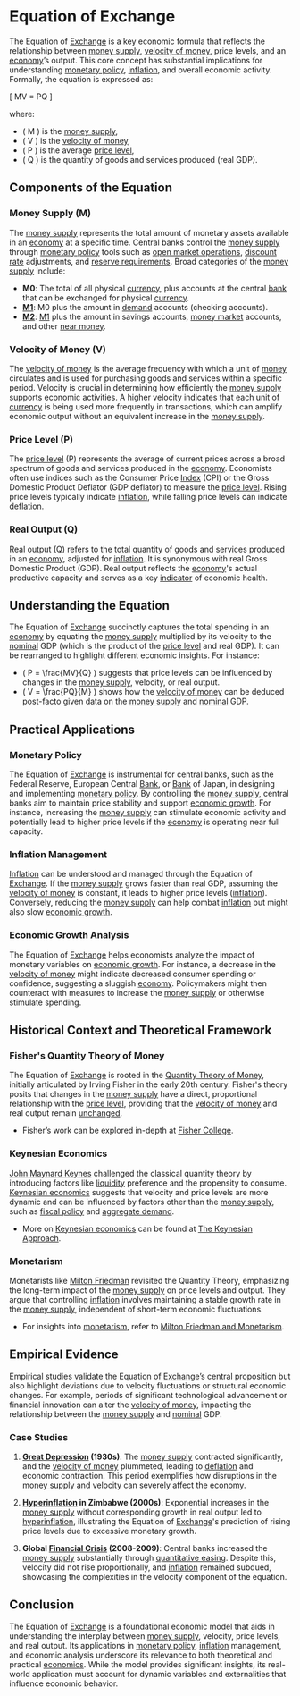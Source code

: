 # Equation of Exchange

The Equation of [Exchange](../e/exchange.md) is a key economic formula that reflects the relationship between [money supply](../m/money_supply.md), [velocity of money](../v/velocity_of_money.md), price levels, and an [economy](../e/economy.md)’s output. This core concept has substantial implications for understanding [monetary policy](../m/monetary_policy.md), [inflation](../i/inflation.md), and overall economic activity. Formally, the equation is expressed as:

\[ MV = PQ \]

where:
- \( M \) is the [money supply](../m/money_supply.md),
- \( V \) is the [velocity of money](../v/velocity_of_money.md),
- \( P \) is the average [price level](../p/price_level.md),
- \( Q \) is the quantity of goods and services produced (real GDP).

## Components of the Equation

### Money Supply (M)
The [money supply](../m/money_supply.md) represents the total amount of monetary assets available in an [economy](../e/economy.md) at a specific time. Central banks control the [money supply](../m/money_supply.md) through [monetary policy](../m/monetary_policy.md) tools such as [open market operations](../o/open_market_operations.md), [discount rate](../d/discount_rate.md) adjustments, and [reserve requirements](../r/reserve_requirements.md). Broad categories of the [money supply](../m/money_supply.md) include:
- **M0**: The total of all physical [currency](../c/currency.md), plus accounts at the central [bank](../b/bank.md) that can be exchanged for physical [currency](../c/currency.md).
- **[M1](../m/m1.md)**: M0 plus the amount in [demand](../d/demand.md) accounts (checking accounts).
- **[M2](../m/m2.md)**: [M1](../m/m1.md) plus the amount in savings accounts, [money market](../m/money_market.md) accounts, and other [near money](../n/near_money.md).

### Velocity of Money (V)
The [velocity of money](../v/velocity_of_money.md) is the average frequency with which a unit of [money](../m/money.md) circulates and is used for purchasing goods and services within a specific period. Velocity is crucial in determining how efficiently the [money supply](../m/money_supply.md) supports economic activities. A higher velocity indicates that each unit of [currency](../c/currency.md) is being used more frequently in transactions, which can amplify economic output without an equivalent increase in the [money supply](../m/money_supply.md).

### Price Level (P)
The [price level](../p/price_level.md) (P) represents the average of current prices across a broad spectrum of goods and services produced in the [economy](../e/economy.md). Economists often use indices such as the Consumer Price [Index](../i/index.md) (CPI) or the Gross Domestic Product Deflator (GDP deflator) to measure the [price level](../p/price_level.md). Rising price levels typically indicate [inflation](../i/inflation.md), while falling price levels can indicate [deflation](../d/deflation.md).

### Real Output (Q)
Real output (Q) refers to the total quantity of goods and services produced in an [economy](../e/economy.md), adjusted for [inflation](../i/inflation.md). It is synonymous with real Gross Domestic Product (GDP). Real output reflects the [economy](../e/economy.md)'s actual productive capacity and serves as a key [indicator](../i/indicator.md) of economic health.

## Understanding the Equation

The Equation of [Exchange](../e/exchange.md) succinctly captures the total spending in an [economy](../e/economy.md) by equating the [money supply](../m/money_supply.md) multiplied by its velocity to the [nominal](../n/nominal.md) GDP (which is the product of the [price level](../p/price_level.md) and real GDP). It can be rearranged to highlight different economic insights. For instance:
- \( P = \frac{MV}{Q} \) suggests that price levels can be influenced by changes in the [money supply](../m/money_supply.md), velocity, or real output.
- \( V = \frac{PQ}{M} \) shows how the [velocity of money](../v/velocity_of_money.md) can be deduced post-facto given data on the [money supply](../m/money_supply.md) and [nominal](../n/nominal.md) GDP.

## Practical Applications

### Monetary Policy
The Equation of [Exchange](../e/exchange.md) is instrumental for central banks, such as the Federal Reserve, European Central [Bank](../b/bank.md), or [Bank](../b/bank.md) of Japan, in designing and implementing [monetary policy](../m/monetary_policy.md). By controlling the [money supply](../m/money_supply.md), central banks aim to maintain price stability and support [economic growth](../e/economic_growth.md). For instance, increasing the [money supply](../m/money_supply.md) can stimulate economic activity and potentially lead to higher price levels if the [economy](../e/economy.md) is operating near full capacity.

### Inflation Management
[Inflation](../i/inflation.md) can be understood and managed through the Equation of [Exchange](../e/exchange.md). If the [money supply](../m/money_supply.md) grows faster than real GDP, assuming the [velocity of money](../v/velocity_of_money.md) is constant, it leads to higher price levels ([inflation](../i/inflation.md)). Conversely, reducing the [money supply](../m/money_supply.md) can help combat [inflation](../i/inflation.md) but might also slow [economic growth](../e/economic_growth.md).

### Economic Growth Analysis
The Equation of [Exchange](../e/exchange.md) helps economists analyze the impact of monetary variables on [economic growth](../e/economic_growth.md). For instance, a decrease in the [velocity of money](../v/velocity_of_money.md) might indicate decreased consumer spending or confidence, suggesting a sluggish [economy](../e/economy.md). Policymakers might then counteract with measures to increase the [money supply](../m/money_supply.md) or otherwise stimulate spending.

## Historical Context and Theoretical Framework

### Fisher's Quantity Theory of Money
The Equation of [Exchange](../e/exchange.md) is rooted in the [Quantity Theory of Money](../q/quantity_theory_of_money.md), initially articulated by Irving Fisher in the early 20th century. Fisher's theory posits that changes in the [money supply](../m/money_supply.md) have a direct, proportional relationship with the [price level](../p/price_level.md), providing that the [velocity of money](../v/velocity_of_money.md) and real output remain [unchanged](../u/unchanged.md).
- Fisher’s work can be explored in-depth at [Fisher College](http://fisher.edu).

### Keynesian Economics
[John Maynard Keynes](../j/john_maynard_keynes.md) challenged the classical quantity theory by introducing factors like [liquidity](../l/liquidity.md) preference and the propensity to consume. [Keynesian economics](../k/keynesian_economics_in_trading.md) suggests that velocity and price levels are more dynamic and can be influenced by factors other than the [money supply](../m/money_supply.md), such as [fiscal policy](../f/fiscal_policy.md) and [aggregate demand](../a/aggregate_demand.md).
- More on [Keynesian economics](../k/keynesian_economics_in_trading.md) can be found at [The Keynesian Approach](https://www.imf.org/external/pubs/ft/fandd/2014/09/basics.htm).

### Monetarism
Monetarists like [Milton Friedman](../m/milton_friedman.md) revisited the Quantity Theory, emphasizing the long-term impact of the [money supply](../m/money_supply.md) on price levels and output. They argue that controlling [inflation](../i/inflation.md) involves maintaining a stable growth rate in the [money supply](../m/money_supply.md), independent of short-term economic fluctuations.
- For insights into [monetarism](../m/monetarism.md), refer to [Milton Friedman and Monetarism](https://miltonfriedman.hoover.org/).

## Empirical Evidence

Empirical studies validate the Equation of [Exchange](../e/exchange.md)’s central proposition but also highlight deviations due to velocity fluctuations or structural economic changes. For example, periods of significant technological advancement or financial innovation can alter the [velocity of money](../v/velocity_of_money.md), impacting the relationship between the [money supply](../m/money_supply.md) and [nominal](../n/nominal.md) GDP.

### Case Studies
1. **[Great Depression](../g/great_depression.md) (1930s)**: The [money supply](../m/money_supply.md) contracted significantly, and the [velocity of money](../v/velocity_of_money.md) plummeted, leading to [deflation](../d/deflation.md) and economic contraction. This period exemplifies how disruptions in the [money supply](../m/money_supply.md) and velocity can severely affect the [economy](../e/economy.md).

2. **[Hyperinflation](../h/hyperinflation.md) in Zimbabwe (2000s)**: Exponential increases in the [money supply](../m/money_supply.md) without corresponding growth in real output led to [hyperinflation](../h/hyperinflation.md), illustrating the Equation of [Exchange](../e/exchange.md)'s prediction of rising price levels due to excessive monetary growth.

3. **Global [Financial Crisis](../f/financial_crisis.md) (2008-2009)**: Central banks increased the [money supply](../m/money_supply.md) substantially through [quantitative easing](../q/quantitative_easing.md). Despite this, velocity did not rise proportionally, and [inflation](../i/inflation.md) remained subdued, showcasing the complexities in the velocity component of the equation.

## Conclusion

The Equation of [Exchange](../e/exchange.md) is a foundational economic model that aids in understanding the interplay between [money supply](../m/money_supply.md), velocity, price levels, and real output. Its applications in [monetary policy](../m/monetary_policy.md), [inflation](../i/inflation.md) management, and economic analysis underscore its relevance to both theoretical and practical [economics](../e/economics.md). While the model provides significant insights, its real-world application must account for dynamic variables and externalities that influence economic behavior.
